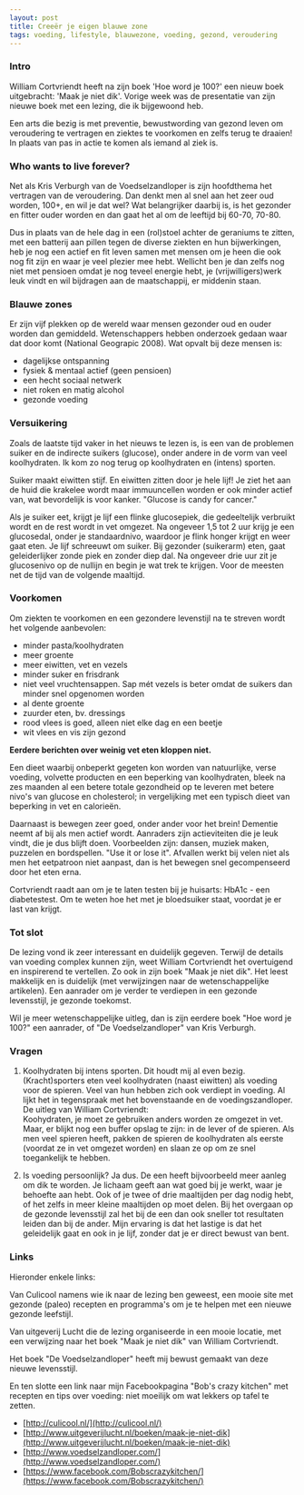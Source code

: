 ```yaml
---
layout: post
title: Creeër je eigen blauwe zone
tags: voeding, lifestyle, blauwezone, voeding, gezond, veroudering
---
```

### Intro ###

William Cortvriendt heeft na zijn boek 'Hoe word je 100?' een nieuw boek uitgebracht: 'Maak je niet dik'.
Vorige week was de presentatie van zijn nieuwe boek met een lezing, die ik bijgewoond heb.

Een arts die bezig is met preventie, bewustwording van gezond leven om veroudering te vertragen en ziektes te voorkomen en zelfs terug te draaien!
In plaats van pas in actie te komen als iemand al ziek is.

### Who wants to live forever? ###
Net als Kris Verburgh van de Voedselzandloper is zijn hoofdthema het vertragen van de veroudering. Dan denkt men al snel aan het zeer oud worden, 100+, en wil je dat wel?
Wat belangrijker daarbij is, is het gezonder en fitter ouder worden en dan gaat het al om de leeftijd bij 60-70, 70-80.

 
Dus in plaats van de hele dag in een (rol)stoel achter de geraniums te zitten, met een batterij aan pillen tegen de diverse ziekten en hun bijwerkingen,
heb je nog een actief en fit leven samen met mensen om je heen die ook nog fit zijn en waar je veel plezier mee hebt.
Wellicht ben je dan zelfs nog niet met pensioen omdat je nog teveel energie hebt, je (vrijwilligers)werk leuk vindt en wil bijdragen aan de maatschappij, er middenin staan.  

### Blauwe zones ###
Er zijn vijf plekken op de wereld waar mensen gezonder oud en ouder worden dan gemiddeld. Wetenschappers hebben onderzoek gedaan waar dat door komt (National Geograpic 2008).
Wat opvalt bij deze mensen is:


- dagelijkse ontspanning
- fysiek & mentaal actief (geen pensioen)
- een hecht sociaal netwerk
- niet roken en matig alcohol
- gezonde voeding

### Versuikering ###
Zoals de laatste tijd vaker in het nieuws te lezen is, is een van de problemen suiker en de indirecte suikers (glucose), onder andere in de vorm van veel koolhydraten.
Ik kom zo nog terug op koolhydraten en (intens) sporten.

Suiker maakt eiwitten stijf. En eiwitten zitten door je hele lijf! Je ziet het aan de huid die krakelee wordt maar immuuncellen worden er ook minder actief van, wat bevordelijk is voor kanker.
"Glucose is candy for cancer."

Als je suiker eet, krijgt je lijf een flinke glucosepiek, die gedeeltelijk verbruikt wordt en de rest wordt in vet omgezet. Na ongeveer 1,5 tot 2 uur krijg je een glucosedal, onder je standaardnivo, waardoor je flink honger krijgt en weer gaat eten.
Je lijf schreeuwt om suiker.
Bij gezonder (suikerarm) eten, gaat geleiderlijker zonde piek en zonder diep dal. Na ongeveer drie uur zit je glucosenivo op de nullijn en begin je wat trek te krijgen. Voor de meesten net de tijd van de volgende maaltijd. 

### Voorkomen ###
Om ziekten te voorkomen en een gezondere levenstijl na te streven wordt het volgende aanbevolen:


- minder pasta/koolhydraten
- meer groente
- meer eiwitten, vet en vezels
- minder suker en frisdrank
- niet veel vruchtensappen. Sap mét vezels is beter omdat de suikers dan minder snel opgenomen worden
- al dente groente
- zuurder eten, bv. dressings
- rood vlees is goed, alleen niet elke dag en een beetje
- wit vlees en vis zijn gezond

**Eerdere berichten over weinig vet eten kloppen niet.**

Een dieet waarbij onbeperkt gegeten kon worden van natuurlijke, verse voeding, volvette producten en een beperking van koolhydraten,
bleek na zes maanden al een betere totale gezondheid op te leveren met betere nivo's van glucose en cholesterol; in vergelijking met een typisch dieet van beperking in vet en calorieën.
  
Daarnaast is bewegen zeer goed, onder ander voor het brein!
Dementie neemt af bij als men actief wordt. Aanraders zijn actieviteiten die je leuk vindt, die je dus blijft doen.
Voorbeelden zijn: dansen, muziek maken, puzzelen en bordspellen. "Use it or lose it".
Afvallen werkt bij velen niet als men het eetpatroon niet aanpast, dan is het bewegen snel gecompenseerd door het eten erna. 

Cortvriendt raadt aan om je te laten testen bij je huisarts: 
HbA1c - een diabetestest. Om te weten hoe het met je bloedsuiker staat, voordat je er last van krijgt.

### Tot slot ###
De lezing vond ik zeer interessant en duidelijk gegeven. Terwijl de details van voeding complex kunnen zijn, weet William Cortvriendt het overtuigend en inspirerend te vertellen.
Zo ook in zijn boek "Maak je niet dik". Het leest makkelijk en is duidelijk (met verwijzingen naar de wetenschappelijke artikelen). Een aanrader om je verder te verdiepen in een gezonde levensstijl, je gezonde toekomst.

Wil je meer wetenschappelijke uitleg, dan is zijn eerdere boek "Hoe word je 100?" een aanrader, of "De Voedselzandloper" van Kris Verburgh.

### Vragen ###
1. Koolhydraten bij intens sporten. Dit houdt mij al even bezig. (Kracht)sporters eten veel koolhydraten (naast eiwitten) als voeding voor de spieren.
Veel van hun hebben zich ook verdiept in voeding. Al lijkt het in tegenspraak met het bovenstaande en de voedingszandloper.
De uitleg van William Cortvriendt:   
Koohydraten, je moet ze gebruiken anders worden ze omgezet in vet.
Maar, er blijkt nog een buffer opslag te zijn: in de lever of de spieren. Als men veel spieren heeft, pakken de spieren de koolhydraten als eerste (voordat ze in vet omgezet worden) en slaan ze op om ze snel toegankelijk te hebben.

2. Is voeding persoonlijk?
Ja dus. De een heeft bijvoorbeeld meer aanleg om dik te worden. Je lichaam geeft aan wat goed bij je werkt, waar je behoefte aan hebt.
Ook of je twee of drie maaltijden per dag nodig hebt, of het zelfs in meer kleine maaltijden op moet delen.
Bij het overgaan op de gezonde levensstijl zal het bij de een dan ook sneller tot resultaten leiden dan bij de ander. 
Mijn ervaring is dat het lastige is dat het geleidelijk gaat en ook in je lijf, zonder dat je er direct bewust van bent.

### Links ###

Hieronder enkele links: 

Van Culicool namens wie ik naar de lezing ben geweest, een mooie site met gezonde (paleo) recepten en programma's om je te helpen met een nieuwe gezonde leefstijl.

Van uitgeverij Lucht die de lezing organiseerde in een mooie locatie, met een verwijzing naar het boek "Maak je niet dik" van William Cortvriendt.

Het boek "De Voedselzandloper" heeft mij bewust gemaakt van deze nieuwe levensstijl.

En ten slotte een link naar mijn Facebookpagina "Bob's crazy kitchen" met recepten en tips over voeding: niet moeilijk om wat lekkers op tafel te zetten.
 

- [http://culicool.nl/](http://culicool.nl/)
- [http://www.uitgeverijlucht.nl/boeken/maak-je-niet-dik](http://www.uitgeverijlucht.nl/boeken/maak-je-niet-dik)
- [http://www.voedselzandloper.com/](http://www.voedselzandloper.com/)
- [https://www.facebook.com/Bobscrazykitchen/](https://www.facebook.com/Bobscrazykitchen/)
 
 
